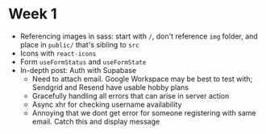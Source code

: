 # Week 1
- Referencing images in sass: start with `/`, don't reference `img` folder, and place in `public/` that's sibling to `src`
- Icons with `react-icons`
- Form `useFormStatus` and `useFormState`
- In-depth post: Auth with Supabase
  - Need to attach email. Google Workspace may be best to test with; Sendgrid and Resend have usable hobby plans
  - Gracefully handling all errors that can arise in server action
  - Async xhr for checking username availability
  - Annoying that we dont get error for someone registering with same email. Catch this and display message